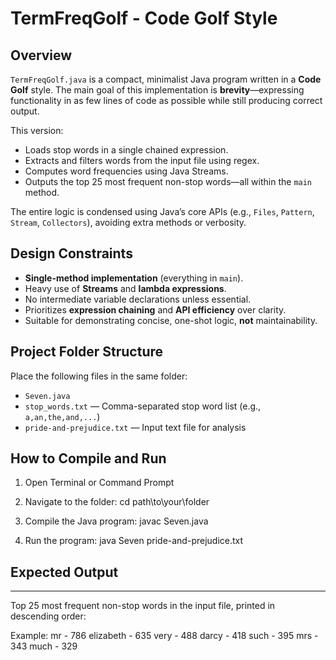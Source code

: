 # TermFreqGolf - Code Golf Style

## Overview
`TermFreqGolf.java` is a compact, minimalist Java program written in a **Code Golf** style. The main goal of this implementation is **brevity**—expressing functionality in as few lines of code as possible while still producing correct output.

This version:
- Loads stop words in a single chained expression.
- Extracts and filters words from the input file using regex.
- Computes word frequencies using Java Streams.
- Outputs the top 25 most frequent non-stop words—all within the `main` method.

The entire logic is condensed using Java’s core APIs (e.g., `Files`, `Pattern`, `Stream`, `Collectors`), avoiding extra methods or verbosity.

## Design Constraints
- **Single-method implementation** (everything in `main`).
- Heavy use of **Streams** and **lambda expressions**.
- No intermediate variable declarations unless essential.
- Prioritizes **expression chaining** and **API efficiency** over clarity.
- Suitable for demonstrating concise, one-shot logic, **not** maintainability.

## Project Folder Structure
Place the following files in the same folder:

- `Seven.java`
- `stop_words.txt` — Comma-separated stop word list (e.g., `a,an,the,and,...`)
- `pride-and-prejudice.txt` — Input text file for analysis

## How to Compile and Run

1. Open Terminal or Command Prompt

2. Navigate to the folder:
   cd path\to\your\folder

3. Compile the Java program:
   javac Seven.java

4. Run the program:
   java Seven pride-and-prejudice.txt

## Expected Output
---------------
Top 25 most frequent non-stop words in the input file, printed in descending order:

Example:
mr - 786
elizabeth - 635
very - 488
darcy - 418
such - 395
mrs - 343
much - 329
